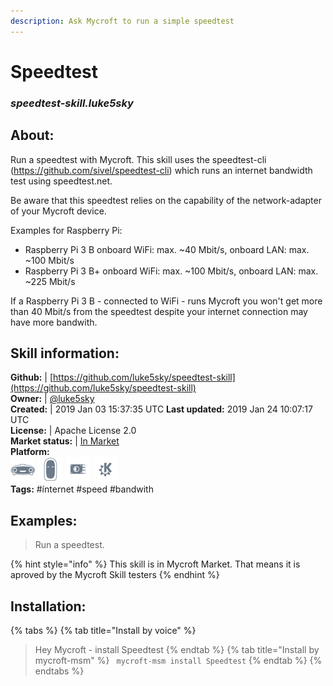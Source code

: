```yaml
---  
description: Ask Mycroft to run a simple speedtest  
---  
```

# Speedtest  
### _speedtest-skill.luke5sky_  
## About:  
Run a speedtest with Mycroft.
This skill uses the speedtest-cli (https://github.com/sivel/speedtest-cli) which runs an internet bandwidth test using speedtest.net.

Be aware that this speedtest relies on the capability of the network-adapter of your Mycroft device.

Examples for Raspberry Pi:
- Raspberry Pi 3 B  onboard WiFi: max. ~40 Mbit/s, onboard LAN: max. ~100 Mbit/s
- Raspberry Pi 3 B+ onboard WiFi: max. ~100 Mbit/s, onboard LAN: max. ~225 Mbit/s

If a Raspberry Pi 3 B - connected to WiFi - runs Mycroft you won't get more than 40 Mbit/s from the speedtest despite your internet connection may have more bandwith.

## Skill information:  
**Github:** | [https://github.com/luke5sky/speedtest-skill](https://github.com/luke5sky/speedtest-skill)  
**Owner:** | [@luke5sky](https://github.com/luke5sky)  
**Created:** | 2019 Jan 03 15:37:35 UTC  **Last updated:** 2019 Jan 24 10:07:17 UTC  
**License:** | Apache License 2.0  
**Market status:** | [In Market](https://market.mycroft.ai/skill/speedtest)  
**Platform:**  
 ![](../.gitbook/assets/mark-1-icon.png)  ![](../.gitbook/assets/mark-2-icon.png)  ![](../.gitbook/assets/picroft-icon.png)  ![](../.gitbook/assets/kde.png)   
**Tags:** \#ínternet \#speed \#bandwith   
## Examples:  
> Run a speedtest.  
  
{% hint style="info" %}
This skill is in Mycroft Market. That means it is aproved by the Mycroft Skill testers
{% endhint %}
    
## Installation:  
{% tabs %}
{% tab title="Install by voice" %}
> Hey Mycroft - install Speedtest
{% endtab %}
  {% tab title="Install by mycroft-msm" %}
``` mycroft-msm install Speedtest```
{% endtab %}
  {% endtabs %}
  